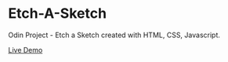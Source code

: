 # Etch-A-Sketch
Odin Project - Etch a Sketch created with HTML, CSS, Javascript. 


<a href="https://meifhuang.github.io/Etch-A-Sketch/"> Live Demo </a>
